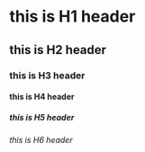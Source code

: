 # this is H1 header
## this is H2 header
### this is H3 header
#### this is H4 header
##### this is H5 header
###### this is H6 header
